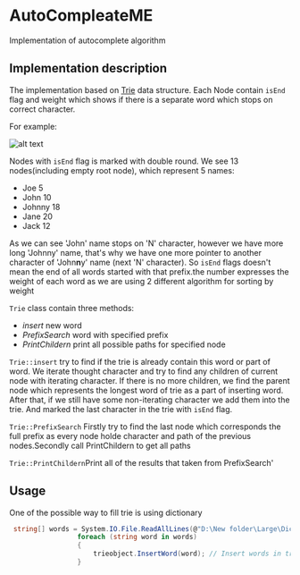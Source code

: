 # AutoCompleateME
Implementation of autocomplete algorithm



## Implementation description
The implementation based on [Trie](https://en.wikipedia.org/wiki/Trie) data structure. 
Each Node contain `isEnd` flag and weight which shows if there is a separate word which stops on correct character.

For example: 

![alt text](https://github.com/mohammedgmgn/AutoCompleateME/blob/master/img/trie.png "Trie example")

Nodes with `isEnd` flag is marked with double round. We see 13 nodes(including empty root node), which represent 5 names:
 - Joe 5
 - John 10
 - Johnny 18
 - Jane 20 
 - Jack 12

As we can see 'John' name stops on 'N' character, however we have more long 'Johnny' name, that's why we have one more pointer to another character of 'John**n**y' name (next 'N' character). So `isEnd` flags doesn't mean the end of all words started with that prefix.the number expresses the weight of each word as we are using 2 different algorithm for sorting by weight

`Trie` class contain three methods:
 - *insert* new word
 - *PrefixSearch* word with specified prefix
 - *PrintChildern* print all possible paths for specified node

`Trie::insert` try to find if the trie is already contain this word or part of word. We iterate thought character and try to find any children of current node with iterating character. If there is no more children, we find the parent node which represents the longest word of trie as a part of inserting word. After that, if we still have some non-iterating character we add them into the trie. And marked the last character in the trie with `isEnd` flag.

`Trie::PrefixSearch` Firstly try to find the last node which corresponds the full prefix as every node holde character and path of the previous nodes.Secondly call PrintChildern to get all paths 

`Trie::PrintChildern`Print all of the results that taken from PrefixSearch'
## Usage
One of the possible way to fill trie is using dictionary
```c#
 string[] words = System.IO.File.ReadAllLines(@"D:\New folder\Large\Dictionary (Large).txt"); // Read all words from dictionary
                 foreach (string word in words)
                 {
                     trieobject.InsertWord(word); // Insert words in trie
                 }
```

